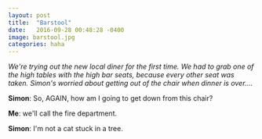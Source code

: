 ```yaml
---
layout: post
title:  "Barstool"
date:   2016-09-28 00:48:28 -0400
image: barstool.jpg
categories: haha
---
```


*We're trying out the new local diner for the first time. We had to grab one of the high tables with the high bar seats, because every other seat was taken. Simon's worried about getting out of the chair when dinner is over....*

**Simon**: So, AGAIN, how am I going to get down from this chair?

**Me**: we'll call the fire department.

**Simon**: I'm not a cat stuck in a tree.